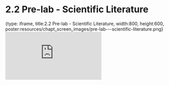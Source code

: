 # 2.2 Pre-lab - Scientific Literature
 
{type: iframe, title:2.2 Pre-lab - Scientific Literature, width:800, height:600, poster:resources/chapt_screen_images/pre-lab---scientific-literature.png}
![](https://vgaysin1.github.io/CURE-MicrobialMysteries-test/pre-lab---scientific-literature.html)
 

 
